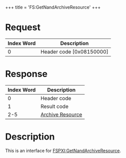 +++
title = 'FS:GetNandArchiveResource'
+++

# Request

| Index Word | Description                |
|------------|----------------------------|
| 0          | Header code \[0x08150000\] |

# Response

| Index Word | Description                                                        |
|------------|--------------------------------------------------------------------|
| 0          | Header code                                                        |
| 1          | Result code                                                        |
| 2-5        | [Archive Resource](Filesystem_services#archiveresource "wikilink") |

# Description

This is an interface for
[FSPXI:GetNandArchiveResource](FSPXI:GetNandArchiveResource "wikilink").
